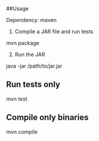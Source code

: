 ##Usage

Dependency: maven

1. Compile a JAR file and run tests

mvn package

2. Run the JAR

java -jar /path/to/jar.jar

## Run tests only
mvn test

## Compile only binaries
mvn compile
